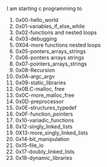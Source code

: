 I am starting c programming to
1. 0x00-hello_world
2. 0x01-variables_if_else_while
3. 0x02-functions and nested loops
4. 0x03-debugging
5. 0X04-more functions nested loops
6. 0x05-ponters_arrays_strings
7. 0x06-ponters arrays strings
8. 0x07-pointers_arrays_strings
9. 0x08-Recursion
10. 0x0A-argc_argv
11. 0x09-static_libraries
12. 0x0B.C-malloc, free
13. 0x0C-more_malloc_free
14. 0x0D-preprocessor
15. 0x0E-structures_typedef
17. 0x0F-function_pointers
18. 0x10-variadic_functions
19. 0x12-singly_linked_lists
20. 0X13-more_singly_linked_lists
21. 0x14-bit_manipulation
22. 0x15-file_io
23. 0x17-doubly_linked_lists
24. 0x18-dynamic_libraries
